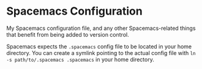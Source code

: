 # Spacemacs Configuration

My Spacemacs configuration file, and any other Spacemacs-related things that
benefit from being added to version control.

Spacemacs expects the `.spacemacs` config file to be located in your home
directory. You can create a symlink pointing to the actual config file with
`ln -s path/to/.spacemacs .spacemacs` in your home directory.

